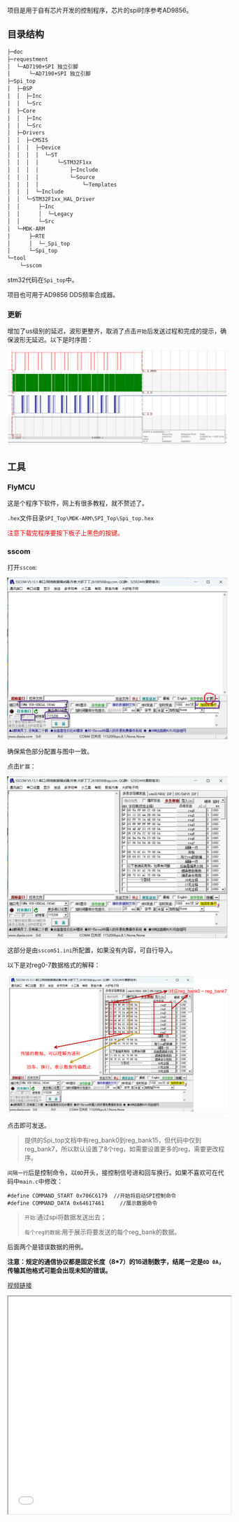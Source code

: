 项目是用于自有芯片开发的控制程序，芯片的spi时序参考AD9856。

## 目录结构

```bash
├─doc
├─requestment
│  └─AD7190+SPI 独立引脚
│      └─AD7190+SPI 独立引脚
├─Spi_top
│  ├─BSP
│  │  ├─Inc
│  │  └─Src
│  ├─Core
│  │  ├─Inc
│  │  └─Src
│  ├─Drivers
│  │  ├─CMSIS
│  │  │  ├─Device
│  │  │  │  └─ST
│  │  │  │      └─STM32F1xx
│  │  │  │          ├─Include
│  │  │  │          └─Source
│  │  │  │              └─Templates
│  │  │  └─Include
│  │  └─STM32F1xx_HAL_Driver
│  │      ├─Inc
│  │      │  └─Legacy
│  │      └─Src
│  └─MDK-ARM
│      ├─RTE
│      │  └─_Spi_top
│      └─Spi_top
└─tool
    └─sscom
```

stm32代码在`Spi_top`中。

项目也可用于AD9856 DDS频率合成器。

### 更新

增加了us级别的延迟，波形更整齐，取消了点击`开始`后发送过程和完成的提示，确保波形无延迟。以下是时序图：

![时序图](doc/sequence_chart.png)

## 工具

### FlyMCU

这是个程序下软件，网上有很多教程，就不赘述了。

`.hex`文件目录`SPI_Top\MDK-ARM\SPI_Top\Spi_top.hex`

<p style="color: red;">注意下载完程序要按下板子上黑色的按键。</p>

### sscom

打开`sscom`:

![](doc/sscomui.png)

确保紫色部分配置与图中一致。

点击`扩展`：

![](doc/extend.png)

这部分是由`sscom51.ini`所配置，如果没有内容，可自行导入。

以下是对reg0-7数据格式的解释：

![](doc/detial.png)

  点击即可发送。

> 提供的Spi_top文档中有reg_bank0到reg_bank15，但代码中仅到reg_bank7，所以默认设置了8个reg，如需要设置更多的reg，需要更改程序。

`间隔一行`后是控制命令，以`0D`开头，接控制信号进和回车换行。如果不喜欢可在代码中`main.c`中修改：

```
#define COMMAND_START 0x706C6179  //开始将启动SPI控制命令
#define COMMAND_DATA 0x64617461		//展示数据命令
```

>  `开始`:通过spi将数据发送出去；
>
> `每个reg的数据`:用于展示将要发送的每个reg_bank的数据。

后面两个是错误数据的用例。

**注意：规定的通信协议都是固定长度（8*7）的16进制数字，结尾一定是`0D 0A`，传输其他格式可能会出现未知的错误。**

<a href= "doc/user_test.mp4">视频链接</a>

<iframe height=498 width=510 src="doc/user_test.mp4">
